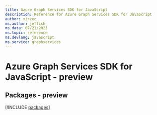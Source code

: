 ```yaml
---
title: Azure Graph Services SDK for JavaScript
description: Reference for Azure Graph Services SDK for JavaScript
author: xirzec
ms.author: jeffish
ms.data: 07/21/2023
ms.topic: reference
ms.devlang: javascript
ms.service: graphservices
---
```

# Azure Graph Services SDK for JavaScript - preview
## Packages - preview
[!INCLUDE [packages](graph-services-index.md)]